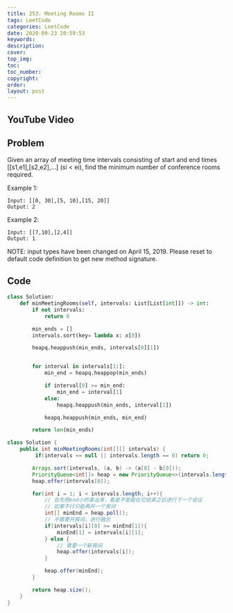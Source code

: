 ```yaml
---
title: 253. Meeting Rooms II
tags: LeetCode
categories: LeetCode
date: 2020-09-23 20:59:53
keywords:
description:
cover:
top_img:
toc:
toc_number:
copyright:
order:
layout: post
---
```


## YouTube Video

## Problem

Given an array of meeting time intervals consisting of start and end times [[s1,e1],[s2,e2],...] (si < ei), find the minimum number of conference rooms required.

Example 1:

```
Input: [[0, 30],[5, 10],[15, 20]]
Output: 2
```

Example 2:

```
Input: [[7,10],[2,4]]
Output: 1
```

NOTE: input types have been changed on April 15, 2019. Please reset to default code definition to get new method signature.

## Code

```python
class Solution:
    def minMeetingRooms(self, intervals: List[List[int]]) -> int:
        if not intervals:
            return 0

        min_ends = []
        intervals.sort(key= lambda x: x[0])

        heapq.heappush(min_ends, intervals[0][1])


        for interval in intervals[1:]:
            min_end = heapq.heappop(min_ends)

            if interval[0] >= min_end:
                min_end = interval[1]
            else:
                heapq.heappush(min_ends, interval[1])

            heapq.heappush(min_ends, min_end)

        return len(min_ends)
```

```java
class Solution {
    public int minMeetingRooms(int[][] intervals) {
         if(intervals == null || intervals.length == 0) return 0;

        Arrays.sort(intervals, (a, b) -> (a[0] - b[0]));
        PriorityQueue<int[]> heap = new PriorityQueue<>(intervals.length, (a, b) -> (a[1] - b[1]));
        heap.offer(intervals[0]);

        for(int i = 1; i < intervals.length; i++){
            // 会先把end小的拿出来，看是不是能在它结束之后进行下一个会议
            // 如果不行只能再开一个房间
            int[] minEnd = heap.poll();
            // 不需要开房间，进行融合
            if(intervals[i][0] >= minEnd[1]){
                minEnd[1] = intervals[i][1];
            } else {
                // 需要一个新房间
                heap.offer(intervals[i]);
            }

            heap.offer(minEnd);
        }

        return heap.size();
    }
}
```
